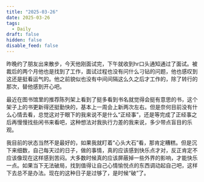 ```yaml
---
title: "2025-03-26"
date: 2025-03-26
tags:
  - Daily
draft: false
hidden: false
disable_feed: false
---
```


昨晚约了朋友出来散步，今天他刚面试完，下午就收到hr口头通知通过了面试。被裁后的两个月他也是找到了工作，面试过程也没有问什么刁钻的问题，他也感叹到这还是挺看运气的。他之前貌似也没有中间间隔这么久之后才工作的，除了转行的那次，替他感到开心吧。

最近在图书馆里的推荐陈列架上看到了挺多看到书名就觉得会挺有意思的书，这个架子上的书更新得还挺勤快的，基本上一周会上新两次左右。但是奈何目前没有什么心情去看，总觉这对于眼下的我来说不是什么“正经事”，还是等完成了正经事之后再慢慢找些闲书来看吧，这种想法对我执行力差的我来说，多少带点盲目的乐观。

我目前的状态当然不是最好的，如果我就盯着“心头大石”看，那肯定糟糕。但是沉下来细数，自己每天过的日子，做的事情，真的应该感到快乐点才对，反正肯定不应该像现在这样感到苦闷。大多数时候真的应该屏蔽掉一些外界的影响，才能快乐一点。如果当下无法破局，找到值得让自己心情愉悦点的东西调动起自己吧，这样下去总不是办法。现在的这种日子是过够了，是时候“破”了。